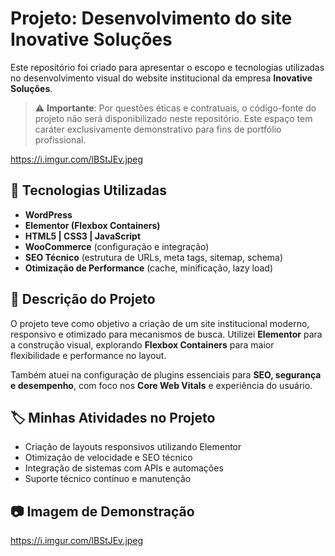 
# Projeto: Desenvolvimento do site Inovative Soluções

Este repositório foi criado para apresentar o escopo e tecnologias utilizadas no desenvolvimento visual do website institucional da empresa **Inovative Soluções**.

> ⚠️ **Importante**: Por questões éticas e contratuais, o código-fonte do projeto não será disponibilizado neste repositório. Este espaço tem caráter exclusivamente demonstrativo para fins de portfólio profissional.

https://i.imgur.com/lBStJEv.jpeg

## 🔧 Tecnologias Utilizadas

- **WordPress**
- **Elementor (Flexbox Containers)**
- **HTML5 | CSS3 | JavaScript**
- **WooCommerce** (configuração e integração)
- **SEO Técnico** (estrutura de URLs, meta tags, sitemap, schema)
- **Otimização de Performance** (cache, minificação, lazy load)

## 📌 Descrição do Projeto

O projeto teve como objetivo a criação de um site institucional moderno, responsivo e otimizado para mecanismos de busca. Utilizei **Elementor** para a construção visual, explorando **Flexbox Containers** para maior flexibilidade e performance no layout. 

Também atuei na configuração de plugins essenciais para **SEO, segurança e desempenho**, com foco nos **Core Web Vitals** e experiência do usuário.

## 🏷️ Minhas Atividades no Projeto

- Criação de layouts responsivos utilizando Elementor
- Otimização de velocidade e SEO técnico
- Integração de sistemas com APIs e automações
- Suporte técnico contínuo e manutenção

## 📷 Imagem de Demonstração

https://i.imgur.com/lBStJEv.jpeg
```


